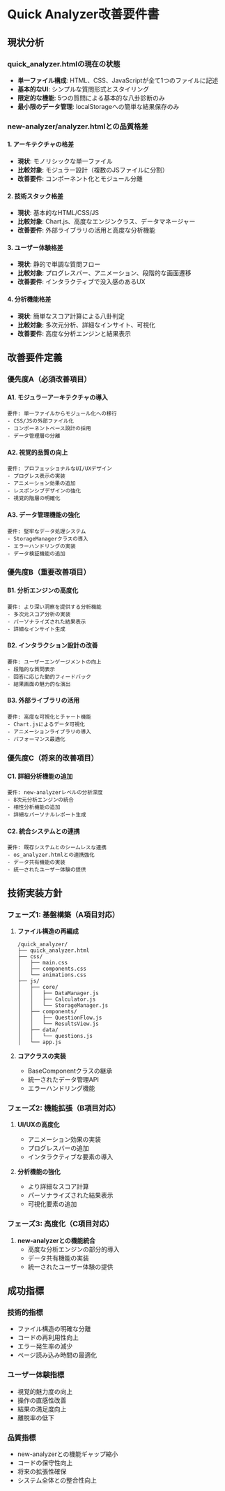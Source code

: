 # Quick Analyzer改善要件書

## 現状分析

### quick_analyzer.htmlの現在の状態
- **単一ファイル構成**: HTML、CSS、JavaScriptが全て1つのファイルに記述
- **基本的なUI**: シンプルな質問形式とスタイリング
- **限定的な機能**: 5つの質問による基本的な八卦診断のみ
- **最小限のデータ管理**: localStorageへの簡単な結果保存のみ

### new-analyzer/analyzer.htmlとの品質格差

#### 1. **アーキテクチャの格差**
- **現状**: モノリシックな単一ファイル
- **比較対象**: モジュラー設計（複数のJSファイルに分割）
- **改善要件**: コンポーネント化とモジュール分離

#### 2. **技術スタック格差**
- **現状**: 基本的なHTML/CSS/JS
- **比較対象**: Chart.js、高度なエンジンクラス、データマネージャー
- **改善要件**: 外部ライブラリの活用と高度な分析機能

#### 3. **ユーザー体験格差**
- **現状**: 静的で単調な質問フロー
- **比較対象**: プログレスバー、アニメーション、段階的な画面遷移
- **改善要件**: インタラクティブで没入感のあるUX

#### 4. **分析機能格差**
- **現状**: 簡単なスコア計算による八卦判定
- **比較対象**: 多次元分析、詳細なインサイト、可視化
- **改善要件**: 高度な分析エンジンと結果表示

## 改善要件定義

### 優先度A（必須改善項目）

#### A1. モジュラーアーキテクチャの導入
```
要件: 単一ファイルからモジュール化への移行
- CSS/JSの外部ファイル化
- コンポーネントベース設計の採用
- データ管理層の分離
```

#### A2. 視覚的品質の向上
```
要件: プロフェッショナルなUI/UXデザイン
- プログレス表示の実装
- アニメーション効果の追加
- レスポンシブデザインの強化
- 視覚的階層の明確化
```

#### A3. データ管理機能の強化
```
要件: 堅牢なデータ処理システム
- StorageManagerクラスの導入
- エラーハンドリングの実装
- データ検証機能の追加
```

### 優先度B（重要改善項目）

#### B1. 分析エンジンの高度化
```
要件: より深い洞察を提供する分析機能
- 多次元スコア分析の実装
- パーソナライズされた結果表示
- 詳細なインサイト生成
```

#### B2. インタラクション設計の改善
```
要件: ユーザーエンゲージメントの向上
- 段階的な質問表示
- 回答に応じた動的フィードバック
- 結果画面の魅力的な演出
```

#### B3. 外部ライブラリの活用
```
要件: 高度な可視化とチャート機能
- Chart.jsによるデータ可視化
- アニメーションライブラリの導入
- パフォーマンス最適化
```

### 優先度C（将来的改善項目）

#### C1. 詳細分析機能の追加
```
要件: new-analyzerレベルの分析深度
- 8次元分析エンジンの統合
- 相性分析機能の追加
- 詳細なパーソナルレポート生成
```

#### C2. 統合システムとの連携
```
要件: 既存システムとのシームレスな連携
- os_analyzer.htmlとの連携強化
- データ共有機能の実装
- 統一されたユーザー体験の提供
```

## 技術実装方針

### フェーズ1: 基盤構築（A項目対応）
1. **ファイル構造の再編成**
   ```
   /quick_analyzer/
   ├── quick_analyzer.html
   ├── css/
   │   ├── main.css
   │   ├── components.css
   │   └── animations.css
   ├── js/
   │   ├── core/
   │   │   ├── DataManager.js
   │   │   ├── Calculator.js
   │   │   └── StorageManager.js
   │   ├── components/
   │   │   ├── QuestionFlow.js
   │   │   └── ResultsView.js
   │   ├── data/
   │   │   └── questions.js
   │   └── app.js
   ```

2. **コアクラスの実装**
   - BaseComponentクラスの継承
   - 統一されたデータ管理API
   - エラーハンドリング機能

### フェーズ2: 機能拡張（B項目対応）
1. **UI/UXの高度化**
   - アニメーション効果の実装
   - プログレスバーの追加
   - インタラクティブな要素の導入

2. **分析機能の強化**
   - より詳細なスコア計算
   - パーソナライズされた結果表示
   - 可視化要素の追加

### フェーズ3: 高度化（C項目対応）
1. **new-analyzerとの機能統合**
   - 高度な分析エンジンの部分的導入
   - データ共有機能の実装
   - 統一されたユーザー体験の提供

## 成功指標

### 技術的指標
- ファイル構造の明確な分離
- コードの再利用性向上
- エラー発生率の減少
- ページ読み込み時間の最適化

### ユーザー体験指標
- 視覚的魅力度の向上
- 操作の直感性改善
- 結果の満足度向上
- 離脱率の低下

### 品質指標
- new-analyzerとの機能ギャップ縮小
- コードの保守性向上
- 将来の拡張性確保
- システム全体との整合性向上